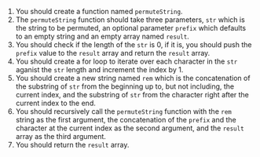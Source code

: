 1. You should create a function named `permuteString`.
1. The `permuteString` function should take three parameters, `str` which is the string to be permuted, an optional parameter `prefix` which defaults to an empty string and an empty array named `result`.
1. You should check if the length of the `str` is 0, if it is, you should push the `prefix` value to the `result` array and return the `result` array.
1. You should create a for loop to iterate over each character in the `str` aganist the `str` length and increment the index by 1.
1. You should create a new string named `rem` which is the concatenation of the substring of `str` from the beginning up to, but not including, the current index, and the substring of `str` from the character right after the current index to the end.
1. You should recursively call the `permuteString` function with the `rem` string as the first argument, the concatenation of the `prefix` and the character at the current index as the second argument, and the `result` array as the third argument.
1. You should return the `result` array.
